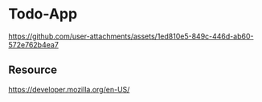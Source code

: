 # Todo-App

https://github.com/user-attachments/assets/1ed810e5-849c-446d-ab60-572e762b4ea7







## Resource
https://developer.mozilla.org/en-US/
